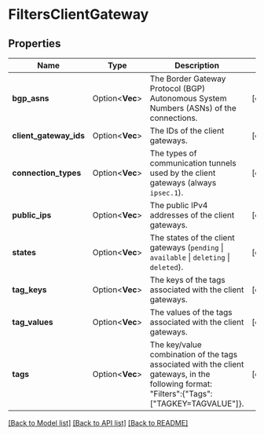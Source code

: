 # FiltersClientGateway

## Properties

Name | Type | Description | Notes
------------ | ------------- | ------------- | -------------
**bgp_asns** | Option<**Vec<i32>**> | The Border Gateway Protocol (BGP) Autonomous System Numbers (ASNs) of the connections. | [optional]
**client_gateway_ids** | Option<**Vec<String>**> | The IDs of the client gateways. | [optional]
**connection_types** | Option<**Vec<String>**> | The types of communication tunnels used by the client gateways (always `ipsec.1`). | [optional]
**public_ips** | Option<**Vec<String>**> | The public IPv4 addresses of the client gateways. | [optional]
**states** | Option<**Vec<String>**> | The states of the client gateways (`pending` \\| `available` \\| `deleting` \\| `deleted`). | [optional]
**tag_keys** | Option<**Vec<String>**> | The keys of the tags associated with the client gateways. | [optional]
**tag_values** | Option<**Vec<String>**> | The values of the tags associated with the client gateways. | [optional]
**tags** | Option<**Vec<String>**> | The key/value combination of the tags associated with the client gateways, in the following format: &quot;Filters&quot;:{&quot;Tags&quot;:[&quot;TAGKEY=TAGVALUE&quot;]}. | [optional]

[[Back to Model list]](../README.md#documentation-for-models) [[Back to API list]](../README.md#documentation-for-api-endpoints) [[Back to README]](../README.md)


